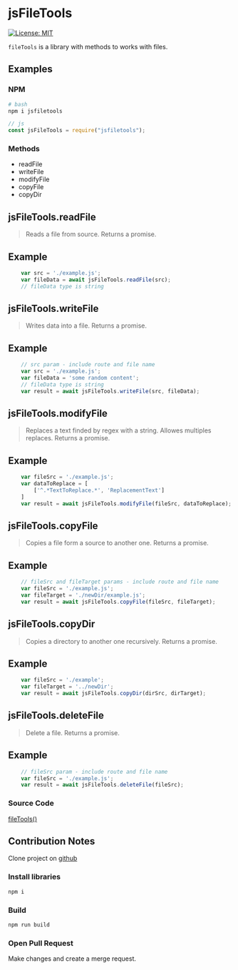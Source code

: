 # jsFileTools
[![License: MIT](https://img.shields.io/badge/License-MIT-yellow.svg?style=flat-square)](LICENSE)

`fileTools` 
is a library with methods to works with files.

## Examples

### NPM
```bash
# bash
npm i jsfiletools
```

```js
// js
const jsFileTools = require("jsfiletools");
```

### Methods

- readFile
- writeFile
- modifyFile
- copyFile
- copyDir

## jsFileTools.readFile

> Reads a file from source. Returns a promise.


## Example

```javascript
    var src = './example.js';
    var fileData = await jsFileTools.readFile(src);
    // fileData type is string
```

## jsFileTools.writeFile

> Writes data into a file. Returns a promise. 


## Example

```javascript
    // src param - include route and file name
    var src = './example.js';
    var fileData = 'some random content';
    // fileData type is string
    var result = await jsFileTools.writeFile(src, fileData);
```

## jsFileTools.modifyFile

> Replaces a text finded by regex with a string. Allowes multiples replaces. Returns a promise.


## Example

```javascript
    var fileSrc = './example.js';
    var dataToReplace = [
        ['^.*TextToReplace.*', 'ReplacementText']
    ]
    var result = await jsFileTools.modifyFile(fileSrc, dataToReplace);
```

## jsFileTools.copyFile

> Copies a file form a source to another one. Returns a promise.


## Example

```javascript
    // fileSrc and fileTarget params - include route and file name
    var fileSrc = './example.js';
    var fileTarget = './newDir/example.js';
    var result = await jsFileTools.copyFile(fileSrc, fileTarget);
```

## jsFileTools.copyDir

> Copies a directory to another one recursively. Returns a promise.


## Example

```javascript
    var fileSrc = './example';
    var fileTarget = '../newDir';
    var result = await jsFileTools.copyDir(dirSrc, dirTarget);
```

## jsFileTools.deleteFile

> Delete a file. Returns a promise.


## Example

```javascript
    // fileSrc param - include route and file name
    var fileSrc = './example.js';
    var result = await jsFileTools.deleteFile(fileSrc);
```

### Source Code
[fileTools()](https://github.com/Jazhann/jsfiletools)

## Contribution Notes
Clone project on [github](https://github.com/Jazhann/fileTools)
### Install libraries
```bash
npm i
```

### Build 
```bash
npm run build
```

### Open Pull Request
Make changes and create a merge request.
